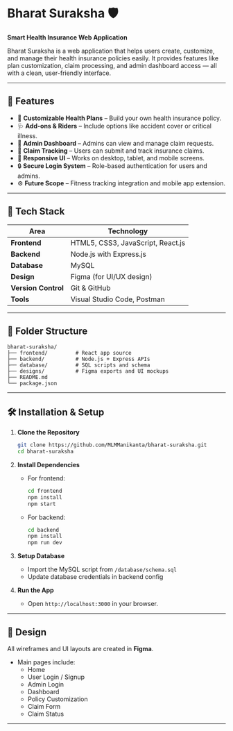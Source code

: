 # Bharat Suraksha 🛡️
**Smart Health Insurance Web Application**

Bharat Suraksha is a web application that helps users create, customize, and manage their health insurance policies easily. It provides features like plan customization, claim processing, and admin dashboard access — all with a clean, user-friendly interface.

---

## 🚀 Features

- 🧾 **Customizable Health Plans** – Build your own health insurance policy.
- 🩺 **Add-ons & Riders** – Include options like accident cover or critical illness.
- 💬 **Admin Dashboard** – Admins can view and manage claim requests.
- 📄 **Claim Tracking** – Users can submit and track insurance claims.
- 📱 **Responsive UI** – Works on desktop, tablet, and mobile screens.
- 🔒 **Secure Login System** – Role-based authentication for users and admins.
- ⚙️ **Future Scope** – Fitness tracking integration and mobile app extension.

---

## 🧠 Tech Stack

| Area | Technology |
|------|-------------|
| **Frontend** | HTML5, CSS3, JavaScript, React.js |
| **Backend** | Node.js with Express.js |
| **Database** | MySQL |
| **Design** | Figma (for UI/UX design) |
| **Version Control** | Git & GitHub |
| **Tools** | Visual Studio Code, Postman |

---

## 🧩 Folder Structure

```
bharat-suraksha/
├── frontend/         # React app source
├── backend/          # Node.js + Express APIs
├── database/         # SQL scripts and schema
├── designs/          # Figma exports and UI mockups
├── README.md
└── package.json
```

---

## 🛠️ Installation & Setup

1. **Clone the Repository**
   ```bash
   git clone https://github.com/MLMManikanta/bharat-suraksha.git
   cd bharat-suraksha
   ```

2. **Install Dependencies**
   - For frontend:
     ```bash
     cd frontend
     npm install
     npm start
     ```
   - For backend:
     ```bash
     cd backend
     npm install
     npm run dev
     ```

3. **Setup Database**
   - Import the MySQL script from `/database/schema.sql`
   - Update database credentials in backend config

4. **Run the App**
   - Open `http://localhost:3000` in your browser.

---

## 🎨 Design
All wireframes and UI layouts are created in **Figma**.  
- Main pages include:  
  - Home  
  - User Login / Signup  
  - Admin Login  
  - Dashboard  
  - Policy Customization  
  - Claim Form  
  - Claim Status  

---



